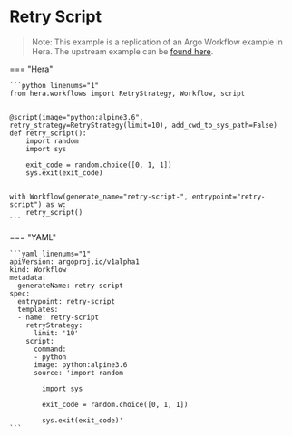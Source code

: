 # Retry Script

> Note: This example is a replication of an Argo Workflow example in Hera. The upstream example can be [found here](https://github.com/argoproj/argo-workflows/blob/master/examples/retry-script.yaml).




=== "Hera"

    ```python linenums="1"
    from hera.workflows import RetryStrategy, Workflow, script


    @script(image="python:alpine3.6", retry_strategy=RetryStrategy(limit=10), add_cwd_to_sys_path=False)
    def retry_script():
        import random
        import sys

        exit_code = random.choice([0, 1, 1])
        sys.exit(exit_code)


    with Workflow(generate_name="retry-script-", entrypoint="retry-script") as w:
        retry_script()
    ```

=== "YAML"

    ```yaml linenums="1"
    apiVersion: argoproj.io/v1alpha1
    kind: Workflow
    metadata:
      generateName: retry-script-
    spec:
      entrypoint: retry-script
      templates:
      - name: retry-script
        retryStrategy:
          limit: '10'
        script:
          command:
          - python
          image: python:alpine3.6
          source: 'import random

            import sys

            exit_code = random.choice([0, 1, 1])

            sys.exit(exit_code)'
    ```

